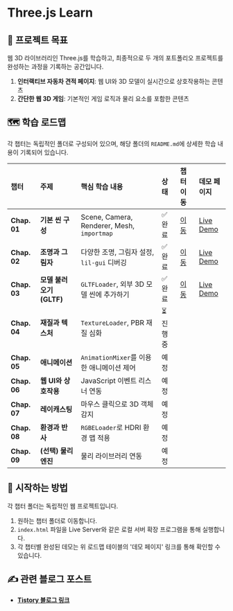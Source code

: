 # Three.js Learn

## 🎯 프로젝트 목표

웹 3D 라이브러리인 Three.js를 학습하고, 최종적으로 두 개의 포트폴리오 프로젝트를 완성하는 과정을 기록하는 공간입니다.

1.  **인터랙티브 자동차 견적 페이지**: 웹 UI와 3D 모델이 실시간으로 상호작용하는 콘텐츠
2.  **간단한 웹 3D 게임**: 기본적인 게임 로직과 물리 요소를 포함한 콘텐츠

## 🗺️ 학습 로드맵

각 챕터는 독립적인 폴더로 구성되어 있으며, 해당 폴더의 `README.md`에 상세한 학습 내용이 기록되어 있습니다.

| 챕터 | 주제 | 핵심 학습 내용 | 상태 | 챕터 이동 | 데모 페이지 |
| :--- | :--- | :--- | :--- | :--- | :--- |
| **Chap. 01** | **기본 씬 구성** | Scene, Camera, Renderer, Mesh, `importmap` | ✅ 완료 | [이동](https://github.com/sgho0915/threejs-learn/tree/master/01-basic-scene) | [Live Demo](https://sgho0915.github.io/threejs-learn/01-basic-scene/) |
| **Chap. 02** | **조명과 그림자** | 다양한 조명, 그림자 설정, `lil-gui` 디버깅 | ✅ 완료 | [이동](https://github.com/sgho0915/threejs-learn/tree/master/02-lights-shadow-control) | [Live Demo](https://sgho0915.github.io/threejs-learn/02-lights-shadow-control/) |
| **Chap. 03** | **모델 불러오기 (GLTF)** | `GLTFLoader`, 외부 3D 모델 씬에 추가하기 | ✅ 완료 | [이동](https://github.com/sgho0915/threejs-learn/tree/master/03-model-loader) | [Live Demo](https://sgho0915.github.io/threejs-learn/03-model-loader/) |
| **Chap. 04** | **재질과 텍스처** | `TextureLoader`, PBR 재질 심화 | ⏳ 진행중 |||
| **Chap. 05** | **애니메이션** | `AnimationMixer`를 이용한 애니메이션 제어 | 예정 |||
| **Chap. 06** | **웹 UI와 상호작용** | JavaScript 이벤트 리스너 연동 | 예정 |||
| **Chap. 07** | **레이캐스팅** | 마우스 클릭으로 3D 객체 감지 | 예정 |||
| **Chap. 08** | **환경과 반사** | `RGBELoader`로 HDRI 환경 맵 적용 | 예정 |||
| **Chap. 09** | **(선택) 물리 엔진** | 물리 라이브러리 연동 | 예정 |||

## 🚀 시작하는 방법

각 챕터 폴더는 독립적인 웹 프로젝트입니다.

1.  원하는 챕터 폴더로 이동합니다.
2.  `index.html` 파일을 Live Server와 같은 로컬 서버 확장 프로그램을 통해 실행합니다.
3.  각 챕터별 완성된 데모는 위 로드맵 테이블의 '데모 페이지' 링크를 통해 확인할 수 있습니다.

## ✍️ 관련 블로그 포스트

  - **[Tistory 블로그 링크](https://itgongbu.tistory.com/category/%EA%B0%9C%EB%B0%9C/Three.js)**
